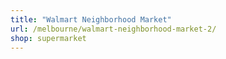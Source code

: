 ```yaml
---
title: "Walmart Neighborhood Market"
url: /melbourne/walmart-neighborhood-market-2/
shop: supermarket
---
```

